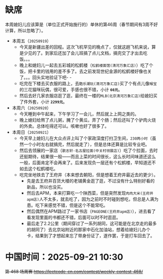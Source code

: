 
# 缺席

本周媳妇儿应该算是（单位正式开始施行的）单休的第46周（春节期间有3周不好计算，所以忽略了）。

- 本周五（`20250919`） 
  * 今天是新疆出差的回程。这次飞机罕见的晚点了，仅就这趟飞机来说，算是少见的了。到家后还加了会儿班搞了点儿文档，搞完交了才出去吃饭。。。
  * 晚上和媳妇儿一起去五彩城的松鹤楼（`松鹤楼面馆(清河万象汇店)`）吃了个饭，把卡里的钱用的差不多了。去之前发现世纪金源的松鹤楼好像也关了。。。回头实地验证下吧- -
  * 吃完在下楼去买衣服的路上，去`酷乐潮玩(清河万象汇店)`买了个有点儿像`喉宝`的三花猫咪玩偶，很可爱，手感也很不错，小计 **`66元`**。
  * 然后去好几家衣服店逛了逛，最终在一楼的`MLB(北京清河万象汇店)`给媳妇买了件外套，小计 **`2299元`**。
- 本周六（`20250920`） 
  * 今天睡到中午起来，下午学习了一会儿，然后就上上网之类的。
  * 晚上媳妇给熬了点儿粥，腌了个黄瓜，弄了个肠；然后还叫了个驴肉火烧的外卖。总体吃得还可以。咳嗽也好了很多了。
- 本周日（`20250921`） 
  * 今天早上媳妇儿在大众点评上叫了个家政深度打扫卫生间，`230两小时`（虽然一个小时左右就搞完，然后就走了），但是总体还算是比较专业吧。
  * 然后去领展的一家店（`歌志轩·名古屋拉面(中关村领展店)`）吃了个拉面，去时还挺期待，结果很一般——而且上菜的时间很长，这么长时间味道还这么一般，后面肯定不会再来了。后来发现负一层还有个松鹤楼，早知道还不如去这个松鹤楼吃。
  * 吃完坐地铁去了王府井（本来想去朝阳，但是想着王府井最近去的更少）。
    + 先是去王府井百货大楼的老铺黄金逛了逛，不过没有什么特别好看的新品，所以也没买。
    + 然后去APM，本来打算吃一个陕西菜，但是突然发现`肉肉大米(王府井apm店)`人不太多，就去吃了，因为之前时不时碰到想吃，但总是人满为患。吃下来感觉不错，但是这个不能常吃。
    + 然后偶然在APM路过了一家书店（`PAGEONE(王府井apm店)`），进去看了看发现里面的书都还不错，后面可以时不时逛逛。
    + 最后走了2.2公里（期间穿过了一系列胡同，这可能是在北京走的最多的胡同了）去北京站附近的那家中石化加油站，想着给媳妇儿办个卡，结果到了才想起来忘了带身份证了，遂作罢，于是打车回去了。

# 中国时间：2025-09-21 10:30

~~第 468 场周赛 https://leetcode-cn.com/contest/weekly-contest-468/~~
